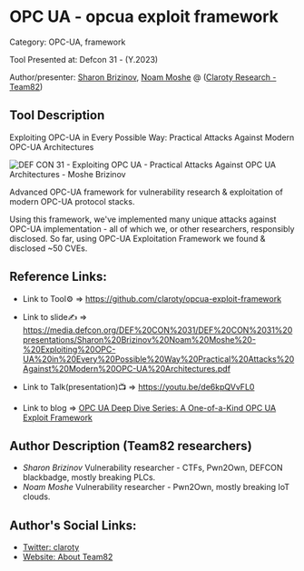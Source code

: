 #  OPC UA - opcua exploit framework

Category: OPC-UA, framework

Tool Presented at: Defcon 31 - (Y.2023)

Author/presenter: [Sharon Brizinov](#), [Noam Moshe](#) @ ([Claroty Research - Team82](https://claroty.com/team82/))

## Tool Description

Exploiting OPC-UA in Every Possible Way: Practical Attacks Against Modern OPC-UA Architectures

![DEF CON 31 - Exploiting OPC UA - Practical Attacks Against OPC UA Architectures - Moshe Brizinov](https://github.com/DefconParrot/DefconArsenalTools/assets/30528167/2dc91f90-61d5-4343-88ef-503dbe50c73b)

Advanced OPC-UA framework for vulnerability research & exploitation of modern OPC-UA protocol stacks.

Using this framework, we've implemented many unique attacks against OPC-UA implementation - all of which we, or other researchers, responsibly disclosed. So far, using OPC-UA Exploitation Framework we found & disclosed ~50 CVEs.



## Reference Links:
- Link to Tool⚙️ => https://github.com/claroty/opcua-exploit-framework

- Link to slide✍️ => https://media.defcon.org/DEF%20CON%2031/DEF%20CON%2031%20presentations/Sharon%20Brizinov%20Noam%20Moshe%20-%20Exploiting%20OPC-UA%20in%20Every%20Possible%20Way%20Practical%20Attacks%20Against%20Modern%20OPC-UA%20Architectures.pdf

- Link to Talk(presentation)📺 => https://youtu.be/de6kpQVvFL0

- Link to blog => [OPC UA Deep Dive Series: A One-of-a-Kind OPC UA Exploit Framework](https://claroty.com/team82/research/opc-ua-deep-dive-series-a-one-of-a-kind-opc-ua-exploit-framework?utm_campaign=%5BEvent%5D+DEFCON+2023&utm_content=Oktopost-twitter&utm_source=twitter&utm_tags=yaniv+vardi%2Cdave+dewalt%2Cted+bailey%2Cartificial+intelligence%2Cai%2Chealthcare%2Cpartner+marketing%2Corange+cyberdefense%2CLaurent+Celerier%2Cnightdragon%2Cdataminr)

## Author Description (Team82 researchers)

- *Sharon Brizinov* Vulnerability researcher - CTFs, Pwn2Own, DEFCON blackbadge, mostly breaking PLCs.
- *Noam Moshe* Vulnerability researcher - Pwn2Own, mostly breaking IoT clouds.


## Author's Social Links:

- [Twitter: claroty](https://twitter.com/Claroty)
- [Website: About Team82](https://claroty.com/team82/)
